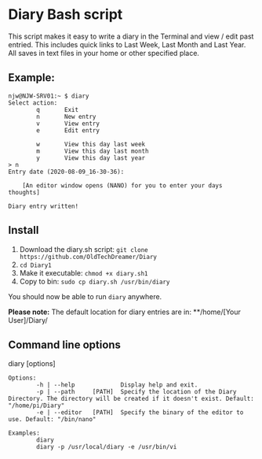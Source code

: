 # Diary Bash script

This script makes it easy to write a diary in the Terminal and view / edit past entried.
This includes quick links to Last Week, Last Month and Last Year.
All saves in text files in your home or other specified place.

## Example:

```
njw@NJW-SRV01:~ $ diary
Select action:
        q       Exit
        n       New entry
        v       View entry
        e       Edit entry

        w       View this day last week
        m       View this day last month
        y       View this day last year
> n
Entry date (2020-08-09_16-30-36):

	[An editor window opens (NANO) for you to enter your days thoughts]

Diary entry written!
```

## Install

1. Download the diary.sh script: `git clone https://github.com/OldTechDreamer/Diary`
3. `cd Diary1`
4. Make it executable: `chmod +x diary.sh1`
5. Copy to bin: `sudo cp diary.sh /usr/bin/diary`

You should now be able to run `diary` anywhere.

**Please note:** The default location for diary entries are in: **/home/[Your User]/Diary/

## Command line options

diary [options]

	Options:
			-h | --help             Display help and exit.
			-p | --path     [PATH]  Specify the location of the Diary Directory. The directory will be created if it doesn't exist. Default: "/home/pi/Diary"
			-e | --editor   [PATH]  Specify the binary of the editor to use. Default: "/bin/nano"

	Examples:
			diary
			diary -p /usr/local/diary -e /usr/bin/vi